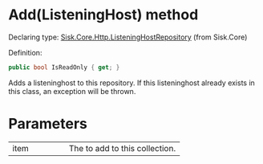 <!--

Copyrights 2023 Sisk Framework - CypherPotato
Published under MIT license

!!! DO NOT EDIT THIS FILE !!!
This file was generated by a tool in the Sisk package. To edit the information in this documentation,
edit the XML documentation present in the Sisk source code.

-->


# Add(ListeningHost) method

Declaring type: [Sisk.Core.Http.ListeningHostRepository](/read?q=/contents/spec/Sisk.Core.Http.ListeningHostRepository.md) (from Sisk.Core)


Definition:

```cs
public bool IsReadOnly { get; }
```

Adds a listeninghost to this repository. If this listeninghost already exists in this class, an exception will be thrown.


# Parameters

<table>
    <tbody>
<tr>
    <td width="33%">item</td>
    <td>The  to add to this collection.</td>
</tr>
    </tbody>
</table>
